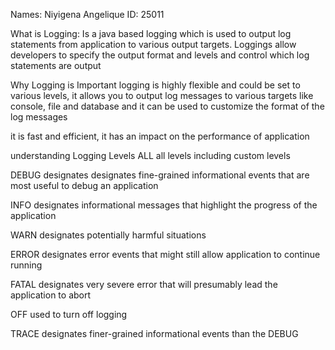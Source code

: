 Names: Niyigena Angelique ID: 25011

What is Logging:
Is a java based logging which is used to output log statements from application to various output targets. Loggings allow developers to specify the output format and levels and control which log statements are output

Why Logging is Important
logging is highly flexible and could be set to various levels, it allows you to output log messages to various targets like console, file and database and it can be used to customize the format of the log messages

it is fast and efficient, it has an impact on the performance of application

understanding Logging Levels
ALL all levels including custom levels

DEBUG designates designates fine-grained informational events that are most useful to debug an application

INFO designates informational messages that highlight the progress of the application

WARN designates potentially harmful situations

ERROR designates error events that might still allow application to continue running

FATAL designates very severe error that will presumably lead the application to abort

OFF used to turn off logging

TRACE designates finer-grained informational events than the DEBUG
